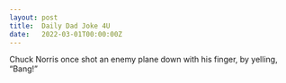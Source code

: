 ```yaml
---
layout: post
title:  Daily Dad Joke 4U
date:   2022-03-01T00:00:00Z
---
```

Chuck Norris once shot an enemy plane down with his finger, by yelling, “Bang!”
